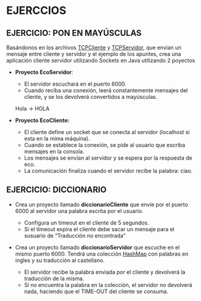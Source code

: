 # EJERCCIOS
## EJERCICIO: PON EN MAYÚSCULAS
Basándonos en los archivos [TCPCliente](CODIGO/TCPCliente.java) y [TCPServidor](CODIGO/TCPServidor.java), que envian un mensaje entre cliente y servidor y el ejemplo de los apuntes, crea una aplicación cliente servidor utilizando Sockets en Java utilizando 2 poyectos
* **Proyecto EcoServidor**:
    - El servidor escuchará en el puerto 6000.
    - Cuando reciba una conexión, leerá constantemente mensajes del cliente, y se los devolverá convertidos a mayúsculas. 
    
    Hola → HOLA

* **Proyecto EcoCliente:**
    - El cliente define un socket que se conecta al servidor (localhost si esta en la mima máquina).
    - Cuando se establece la conexión, se pide al usuario que escriba mensajes en la consola.
    - Los mensajes se envían al servidor y se espera por la respuesta de eco.
    - La comunicación finaliza cuando el servidor recibe la palabra: ciao.

## EJERCICIO: DICCIONARIO
* Crea un proyecto llamado **diccionarioCliente** que envíe por el puerto 6000 al servidor una palabra escrita por el usuario.
    - Configura un timeout en el cliente de 5 segundos.
    - Si el timeout expira el cliente debe sacar un mensaje para el susuario de “Traducción no encontrada”
* Crea un proyecto llamado **diccionarioServidor** que escuche en el mismo puerto 6000. 
Tendrá una colección [HashMap](https://www.w3schools.com/java/java_hashmap.asp) con palabras en ingles y su traducción al castellano.

    - El servidor recibe la palabra enviada por el cliente y devolverá la traducción de la misma.
    - Si no encuentra la palabra en la colección, el servidor no devolverá nada, haciendo que el TIME-OUT del cliente se consuma.